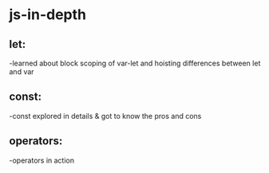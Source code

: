 # js-in-depth
## let: 
-learned about block scoping of var-let  and hoisting differences between let and var

## const:
-const explored in details & got to know the pros and cons

## operators:
-operators in action 